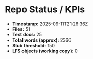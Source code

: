 # Repo Status / KPIs

- **Timestamp:** 2025-09-11T21:26:36Z
- **Files:** 51
- **Text docs:** 25
- **Total words (approx):** 2366
- **Stub threshold:** 150
- **LFS objects (working copy):** 0

